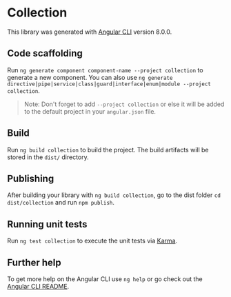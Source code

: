 # Collection

This library was generated with [Angular CLI](https://github.com/angular/angular-cli) version 8.0.0.

## Code scaffolding

Run `ng generate component component-name --project collection` to generate a new component. You can also use `ng generate directive|pipe|service|class|guard|interface|enum|module --project collection`.
> Note: Don't forget to add `--project collection` or else it will be added to the default project in your `angular.json` file. 

## Build

Run `ng build collection` to build the project. The build artifacts will be stored in the `dist/` directory.

## Publishing

After building your library with `ng build collection`, go to the dist folder `cd dist/collection` and run `npm publish`.

## Running unit tests

Run `ng test collection` to execute the unit tests via [Karma](https://karma-runner.github.io).

## Further help

To get more help on the Angular CLI use `ng help` or go check out the [Angular CLI README](https://github.com/angular/angular-cli/blob/master/README.md).
